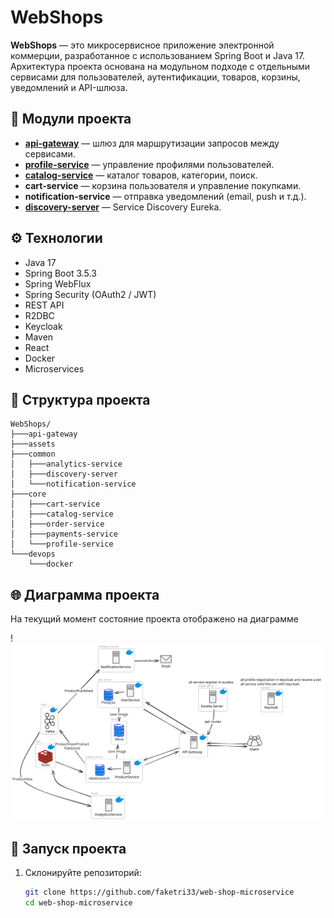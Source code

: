 # WebShops

**WebShops** — это микросервисное приложение электронной коммерции, разработанное с использованием Spring Boot и Java 17. Архитектура проекта основана на модульном подходе с отдельными сервисами для пользователей, аутентификации, товаров, корзины, уведомлений и API-шлюза.

## 🧩 Модули проекта

- **[api-gateway](api-gateway/Readme.md)** — шлюз для маршрутизации запросов между сервисами.
- **[profile-service](core/profile-service/Readme.md)** — управление профилями пользователей.
- **[catalog-service](core/catalog-service/Readme.md)** — каталог товаров, категории, поиск.
- **cart-service** — корзина пользователя и управление покупками.
- **notification-service** — отправка уведомлений (email, push и т.д.).
- **[discovery-server](common/discovery-server/Readme.md)** — Service Discovery Eureka.

## ⚙️ Технологии

- Java 17
- Spring Boot 3.5.3
- Spring WebFlux
- Spring Security (OAuth2 / JWT)
- REST API
- R2DBC
- Keycloak
- Maven
- React
- Docker 
- Microservices

## 📂 Структура проекта

```
WebShops/
├───api-gateway
├───assets
├───common
│   ├───analytics-service
│   ├───discovery-server
│   └───notification-service
├───core
│   ├───cart-service
│   ├───catalog-service
│   ├───order-service
│   ├───payments-service
│   └───profile-service
└───devops
    └───docker
```

## 🌐 Диаграмма проекта
На текущий момент состояние проекта отображено на диаграмме

!![component-diagram-2025-07-31-1928.svg](assets/component-diagram-2025-07-31-1928.svg)
## 🚀 Запуск проекта

1. Склонируйте репозиторий:

   ```bash
   git clone https://github.com/faketri33/web-shop-microservice
   cd web-shop-microservice
